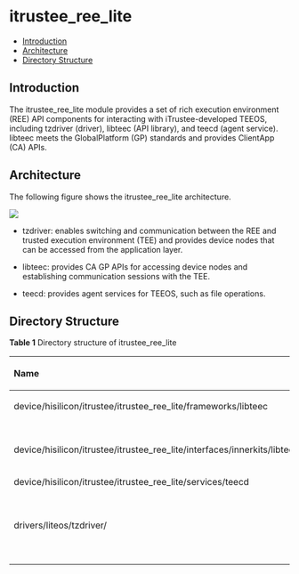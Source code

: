 # itrustee\_ree\_lite<a name="EN-US_TOPIC_0000001078530726"></a>

-   [Introduction](#section469617221261)
-   [Architecture](#section15884114210197)
-   [Directory Structure](#section1464106163817)

## Introduction<a name="section469617221261"></a>

The itrustee\_ree\_lite module provides a set of rich execution environment \(REE\) API components for interacting with iTrustee-developed TEEOS, including tzdriver \(driver\), libteec \(API library\), and teecd \(agent service\). libteec meets the GlobalPlatform \(GP\) standards and provides ClientApp \(CA\) APIs.

## Architecture<a name="section15884114210197"></a>

The following figure shows the itrustee\_ree\_lite architecture.

![](figures/en-us_image_0000001078211160.png)

-   tzdriver: enables switching and communication between the REE and trusted execution environment \(TEE\) and provides device nodes that can be accessed from the application layer.

-   libteec: provides CA GP APIs for accessing device nodes and establishing communication sessions with the TEE.

-   teecd: provides agent services for TEEOS, such as file operations.

## Directory Structure<a name="section1464106163817"></a>

**Table  1**  Directory structure of itrustee\_ree\_lite

<a name="table2977131081412"></a>
<table><thead align="left"><tr id="row7977610131417"><th class="cellrowborder" valign="top" width="50%" id="mcps1.2.3.1.1"><p id="p18792459121314"><a name="p18792459121314"></a><a name="p18792459121314"></a>Name</p>
</th>
<th class="cellrowborder" valign="top" width="50%" id="mcps1.2.3.1.2"><p id="p77921459191317"><a name="p77921459191317"></a><a name="p77921459191317"></a>Description</p>
</th>
</tr>
</thead>
<tbody><tr id="row17977171010144"><td class="cellrowborder" valign="top" width="50%" headers="mcps1.2.3.1.1 "><p id="p1836912441194"><a name="p1836912441194"></a><a name="p1836912441194"></a>device/hisilicon/itrustee/itrustee_ree_lite/frameworks/libteec</p>
</td>
<td class="cellrowborder" valign="top" width="50%" headers="mcps1.2.3.1.2 "><p id="p2549609105"><a name="p2549609105"></a><a name="p2549609105"></a>Implementation code of libteec</p>
</td>
</tr>
<tr id="row6978161091412"><td class="cellrowborder" valign="top" width="50%" headers="mcps1.2.3.1.1 "><p id="p64006181102"><a name="p64006181102"></a><a name="p64006181102"></a>device/hisilicon/itrustee/itrustee_ree_lite/interfaces/innerkits/libteec</p>
</td>
<td class="cellrowborder" valign="top" width="50%" headers="mcps1.2.3.1.2 "><p id="p7456843192018"><a name="p7456843192018"></a><a name="p7456843192018"></a>APIs of libteec</p>
</td>
</tr>
<tr id="row6978201031415"><td class="cellrowborder" valign="top" width="50%" headers="mcps1.2.3.1.1 "><p id="p1978910485104"><a name="p1978910485104"></a><a name="p1978910485104"></a>device/hisilicon/itrustee/itrustee_ree_lite/services/teecd</p>
</td>
<td class="cellrowborder" valign="top" width="50%" headers="mcps1.2.3.1.2 "><p id="p1059035912204"><a name="p1059035912204"></a><a name="p1059035912204"></a>Implementation code of teecd</p>
</td>
</tr>
<tr id="row1897841071415"><td class="cellrowborder" valign="top" width="50%" headers="mcps1.2.3.1.1 "><p id="p182586363119"><a name="p182586363119"></a><a name="p182586363119"></a>drivers/liteos/tzdriver/</p>
</td>
<td class="cellrowborder" valign="top" width="50%" headers="mcps1.2.3.1.2 "><p id="p19278126102113"><a name="p19278126102113"></a><a name="p19278126102113"></a>Implementation code of tzdriver</p>
</td>
</tr>
</tbody>
</table>

